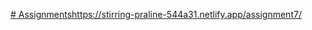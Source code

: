 [# Assignments](https://stirring-praline-544a31.netlify.app/assignment7/)https://stirring-praline-544a31.netlify.app/assignment7/
